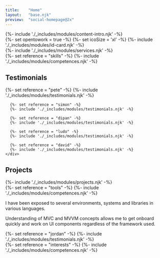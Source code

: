 ```yaml
---
title:    "Home"
layout:   "base.njk"
preview:  "social-homepage@2x"
---
```


<section class="l-section l-concealer">
  <div class="l-concealer__cover l-section:fill v-align">
    <div class="wrapper">
      {%- include './_includes/modules/content-intro.njk' -%}
    </div>
  </div>
  <div class="l-concealer__spill l-banner theme theme:secondary">
    <div class="wrapper">
      {%- set opentowork = true -%}
      {%- set icoSize = 'xl' -%}
      {%- include './_includes/modules/id-card.njk' -%}
    </div>
    </div>
</section>

<section class="l-section">
  <div class="wrapper">
    {%- include './_includes/modules/services.njk' -%}
</section>

<section class="l-section">
  <div class="wrapper">
    {%- set reference = "skills" -%}
    {%- include './_includes/modules/competences.njk' -%}
  </div>
</section>

<div class="l-concealer">
  <section class="l-concealer__spill l-section:fill theme theme:primary">
    <h2 class="sr-only">Testimonials</h2>
    <div class="l-slider" tabindex="0">
      {%- set reference = "pete" -%}
      {%- include './_includes/modules/testimonials.njk' -%}

      {%- set reference = "simon" -%}
      {%- include './_includes/modules/testimonials.njk' -%}

      {%- set reference = "dipan" -%}
      {%- include './_includes/modules/testimonials.njk' -%}

      {%- set reference = "ludo" -%}
      {%- include './_includes/modules/testimonials.njk' -%}

      {%- set reference = "david" -%}
      {%- include './_includes/modules/testimonials.njk' -%}
    </div>
  </section>

  <section class="l-section l-concealer__cover">
    <div class="wrapper">
      <h2 class="overline">Projects</h2>
        {%- include './_includes/modules/projects.njk' -%}
    </div>
  </section>
  

</div>

<section class="l-section">
  <div class="wrapper">
    {%- set reference = "tools" -%}
    {%- include './_includes/modules/competences.njk' -%}
    <div class="l-cols--var">
      <div>
        <p>I have been exposed to several environments, systems and libraries in various languages.</p>
        <p>Understanding of MVC and MVVM concepts allows me to get onboard quickly and work on UI components regardless of the framework used.</p>
      </div>
      {%- set reference = "jordan" -%}
      {%- include './_includes/modules/testimonials.njk' -%}
    </div>
  </div>
</section>

<section class="l-section">
  <div class="wrapper">
    {%- set reference = "interests" -%}
    {%- include './_includes/modules/competences.njk' -%}
  </div>
</section>
